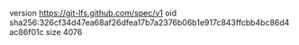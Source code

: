 version https://git-lfs.github.com/spec/v1
oid sha256:326cf34d47ea68af26dfea17b7a2376b06b1e917c843ffcbb4bc86d4ac86f01c
size 4076
